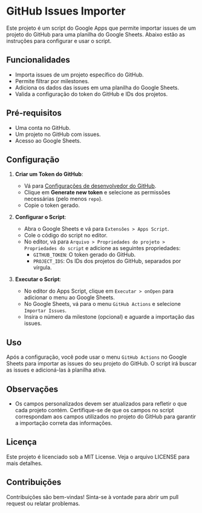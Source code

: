 # GitHub Issues Importer

Este projeto é um script do Google Apps que permite importar issues de um projeto do GitHub para uma planilha do Google Sheets. Abaixo estão as instruções para configurar e usar o script.

## Funcionalidades
- Importa issues de um projeto específico do GitHub.
- Permite filtrar por milestones.
- Adiciona os dados das issues em uma planilha do Google Sheets.
- Valida a configuração do token do GitHub e IDs dos projetos.

## Pré-requisitos
- Uma conta no GitHub.
- Um projeto no GitHub com issues.
- Acesso ao Google Sheets.

## Configuração
1. **Criar um Token do GitHub**:
   - Vá para [Configurações de desenvolvedor do GitHub](https://github.com/settings/tokens).
   - Clique em **Generate new token** e selecione as permissões necessárias (pelo menos `repo`).
   - Copie o token gerado.

2. **Configurar o Script**:
   - Abra o Google Sheets e vá para `Extensões > Apps Script`.
   - Cole o código do script no editor.
   - No editor, vá para `Arquivo > Propriedades do projeto > Propriedades do script` e adicione as seguintes propriedades:
     - `GITHUB_TOKEN`: O token gerado do GitHub.
     - `PROJECT_IDS`: Os IDs dos projetos do GitHub, separados por vírgula.

3. **Executar o Script**:
   - No editor do Apps Script, clique em `Executar > onOpen` para adicionar o menu ao Google Sheets.
   - No Google Sheets, vá para o menu `GitHub Actions` e selecione `Importar Issues`.
   - Insira o número da milestone (opcional) e aguarde a importação das issues.

## Uso
Após a configuração, você pode usar o menu `GitHub Actions` no Google Sheets para importar as issues do seu projeto do GitHub. O script irá buscar as issues e adicioná-las à planilha ativa.

## Observações
- Os campos personalizados devem ser atualizados para refletir o que cada projeto contém. Certifique-se de que os campos no script correspondam aos campos utilizados no projeto do GitHub para garantir a importação correta das informações.

## Licença
Este projeto é licenciado sob a MIT License. Veja o arquivo LICENSE para mais detalhes.

## Contribuições
Contribuições são bem-vindas! Sinta-se à vontade para abrir um pull request ou relatar problemas.
